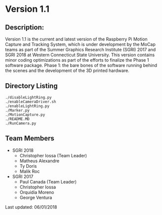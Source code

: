 # Version 1.1

## Description:
Version 1.1 is the current and latest version of the Raspberry Pi Motion Capture and Tracking System, which is under development by the MoCap teams as part of the Summer Graphics Research Institute (SGRI) 2017 and SGRI 2018 at Western Connecticut State University.
This version contains minor coding optimizations as part of the efforts to finalize the Phase 1 software package.
Phase 1: the bare bones of the software running behind the scenes and the development of the 3D printed hardware.

## Directory Listing
	./disableLightRing.py
	./enableCameraDriver.sh
	./enableLightRing.py
	./Marker.py
	./MotionCapture.py
	./README.MD
	./RunCamera.py

## Team Members
- SGRI 2018 
	- Christopher Iossa (Team Leader)
	- Matheus Alexandre
	- Ty Doris
	- Malik Roc
- SGRI 2017
	- Paul Canada (Team Leader)
	- Christopher Iossa
	- Orquidia Moreno
	- George Ventura

Last updated:
06/01/2018

